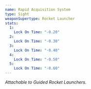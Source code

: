 ```yaml
---
name: Rapid Acquisition System
type: Sight
weaponSupertype: Rocket Launcher
stats:
  1:
    Lock On Time: "-0.20"
  2:
    Lock On Time: "-0.30"
  3:
    Lock On Time: "-0.40"
  4:
    Lock On Time: "-0.50"
  5:
    Lock On Time: "-0.60"
---
```


*Attachable to Guided Rocket Launchers.*

